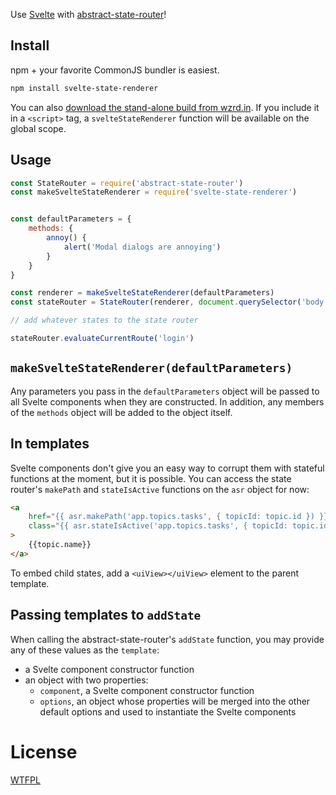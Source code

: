 Use [Svelte](https://svelte.technology/) with [abstract-state-router](https://github.com/TehShrike/abstract-state-router)!

## Install

npm + your favorite CommonJS bundler is easiest.

```sh
npm install svelte-state-renderer
```

You can also [download the stand-alone build from wzrd.in](https://wzrd.in/standalone/svelte-state-renderer@latest).  If you include it in a `<script>` tag, a `svelteStateRenderer` function will be available on the global scope.

## Usage

```js
const StateRouter = require('abstract-state-router')
const makeSvelteStateRenderer = require('svelte-state-renderer')


const defaultParameters = {
	methods: {
		annoy() {
			alert('Modal dialogs are annoying')
		}
	}
}

const renderer = makeSvelteStateRenderer(defaultParameters)
const stateRouter = StateRouter(renderer, document.querySelector('body'))

// add whatever states to the state router

stateRouter.evaluateCurrentRoute('login')
```

## `makeSvelteStateRenderer(defaultParameters)`

Any parameters you pass in the `defaultParameters` object will be passed to all Svelte components when they are constructed.  In addition, any members of the `methods` object will be added to the object itself.

## In templates

Svelte components don't give you an easy way to corrupt them with stateful functions at the moment, but it is possible.  You can access the state router's `makePath` and `stateIsActive` functions on the `asr` object for now:

```html
<a
	href="{{ asr.makePath('app.topics.tasks', { topicId: topic.id }) }}"
	class="{{ asr.stateIsActive('app.topics.tasks', { topicId: topic.id }) ? 'active' : '' }}"
>
	{{topic.name}}
</a>
```

To embed child states, add a `<uiView></uiView>` element to the parent template.

## Passing templates to `addState`

When calling the abstract-state-router's `addState` function, you may provide any of these values as the `template`:

- a Svelte component constructor function
- an object with two properties:
	- `component`, a Svelte component constructor function
	- `options`, an object whose properties will be merged into the other default options and used to instantiate the Svelte components

# License

[WTFPL](http://wtfpl2.com/)
